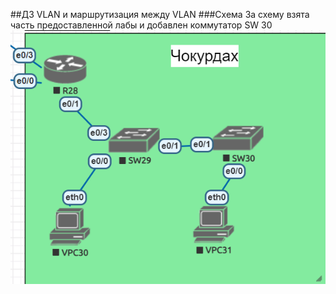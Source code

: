 ##ДЗ VLAN и маршрутизация между VLAN
###Схема
За схему взята часть предоставленной лабы и добавлен коммутатор SW 30
![alt text](image.png)
